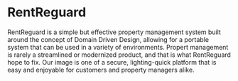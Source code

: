 # RentReguard
RentReguard is a simple but effective property management system built around the concept of Domain Driven Design, allowing for a portable system that can be used in a variety of environments. Propert management is rarely a streamlined or modernized product, and that is what RentReguard hope to fix. Our image is one of a secure, lighting-quick platform that is easy and enjoyable for customers and property managers alike.